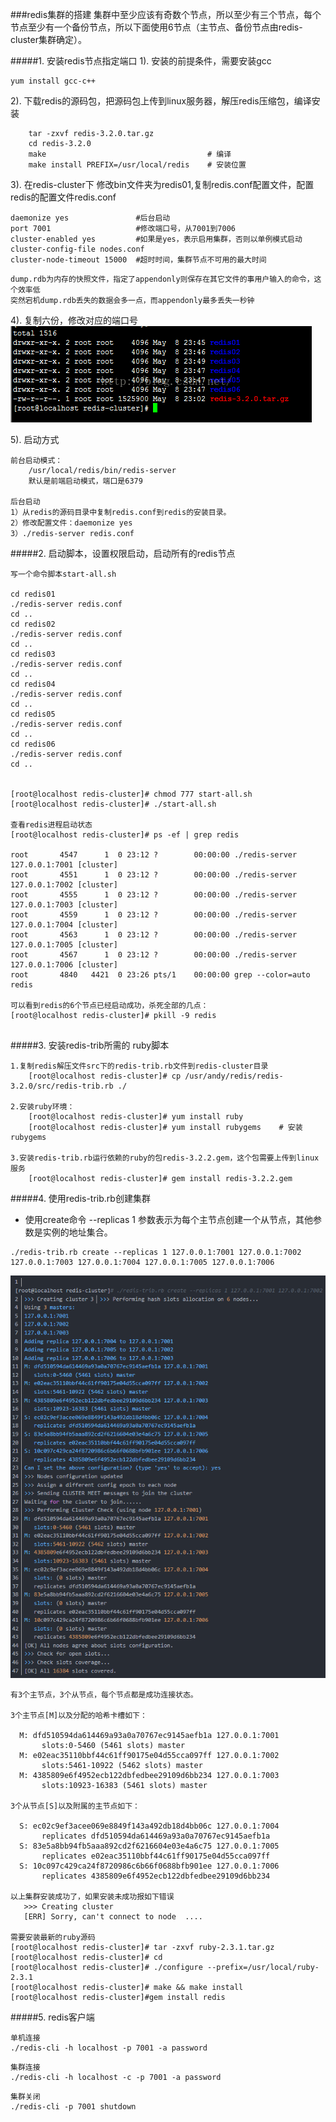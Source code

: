 ###redis集群的搭建
集群中至少应该有奇数个节点，所以至少有三个节点，每个节点至少有一个备份节点，所以下面使用6节点（主节点、备份节点由redis-cluster集群确定）。

#####1. 安装redis节点指定端口
1). 安装的前提条件，需要安装gcc
```
yum install gcc-c++
```
2). 下载redis的源码包，把源码包上传到linux服务器，解压redis压缩包，编译安装
```
    tar -zxvf redis-3.2.0.tar.gz
    cd redis-3.2.0
    make                                    # 编译
    make install PREFIX=/usr/local/redis    # 安装位置
```

3). 在redis-cluster下 修改bin文件夹为redis01,复制redis.conf配置文件，配置redis的配置文件redis.conf
```
daemonize yes               #后台启动
port 7001                   #修改端口号，从7001到7006
cluster-enabled yes         #如果是yes，表示启用集群，否则以单例模式启动
cluster-config-file nodes.conf
cluster-node-timeout 15000  #超时时间，集群节点不可用的最大时间
```

```
dump.rdb为内存的快照文件，指定了appendonly则保存在其它文件的事用户输入的命令，这个效率低
突然宕机dump.rdb丢失的数据会多一点，而appendonly最多丢失一秒钟
```

4). 复制六份，修改对应的端口号
![Image text](image/redis-replica.png)

5). 启动方式
```
前台启动模式：
    /usr/local/redis/bin/redis-server
    默认是前端启动模式，端口是6379
    
后台启动
1）从redis的源码目录中复制redis.conf到redis的安装目录。
2）修改配置文件：daemonize yes
3）./redis-server redis.conf
```

#####2. 启动脚本，设置权限启动，启动所有的redis节点
```
写一个命令脚本start-all.sh

cd redis01
./redis-server redis.conf
cd ..
cd redis02
./redis-server redis.conf
cd ..
cd redis03
./redis-server redis.conf
cd ..
cd redis04
./redis-server redis.conf
cd ..
cd redis05
./redis-server redis.conf
cd ..
cd redis06
./redis-server redis.conf
cd ..


[root@localhost redis-cluster]# chmod 777 start-all.sh 
[root@localhost redis-cluster]# ./start-all.sh 

查看redis进程启动状态
[root@localhost redis-cluster]# ps -ef | grep redis
 
root       4547      1  0 23:12 ?        00:00:00 ./redis-server 127.0.0.1:7001 [cluster]
root       4551      1  0 23:12 ?        00:00:00 ./redis-server 127.0.0.1:7002 [cluster]
root       4555      1  0 23:12 ?        00:00:00 ./redis-server 127.0.0.1:7003 [cluster]
root       4559      1  0 23:12 ?        00:00:00 ./redis-server 127.0.0.1:7004 [cluster]
root       4563      1  0 23:12 ?        00:00:00 ./redis-server 127.0.0.1:7005 [cluster]
root       4567      1  0 23:12 ?        00:00:00 ./redis-server 127.0.0.1:7006 [cluster]
root       4840   4421  0 23:26 pts/1    00:00:00 grep --color=auto redis

可以看到redis的6个节点已经启动成功，杀死全部的几点：
[root@localhost redis-cluster]# pkill -9 redis


```

#####3. 安装redis-trib所需的 ruby脚本
```
1.复制redis解压文件src下的redis-trib.rb文件到redis-cluster目录
    [root@localhost redis-cluster]# cp /usr/andy/redis/redis-3.2.0/src/redis-trib.rb ./
    
2.安装ruby环境：
    [root@localhost redis-cluster]# yum install ruby
    [root@localhost redis-cluster]# yum install rubygems    # 安装rubygems
    
3.安装redis-trib.rb运行依赖的ruby的包redis-3.2.2.gem，这个包需要上传到linux服务
    [root@localhost redis-cluster]# gem install redis-3.2.2.gem
```

#####4. 使用redis-trib.rb创建集群
- 使用create命令 --replicas 1 参数表示为每个主节点创建一个从节点，其他参数是实例的地址集合。

```
./redis-trib.rb create --replicas 1 127.0.0.1:7001 127.0.0.1:7002 127.0.0.1:7003 127.0.0.1:7004 127.0.0.1:7005 127.0.0.1:7006
```
![Image text](image/redis-cluster-start-log.png)

```
有3个主节点，3个从节点，每个节点都是成功连接状态。

3个主节点[M]以及分配的哈希卡槽如下：

  M: dfd510594da614469a93a0a70767ec9145aefb1a 127.0.0.1:7001
       slots:0-5460 (5461 slots) master
  M: e02eac35110bbf44c61ff90175e04d55cca097ff 127.0.0.1:7002
       slots:5461-10922 (5462 slots) master
  M: 4385809e6f4952ecb122dbfedbee29109d6bb234 127.0.0.1:7003
       slots:10923-16383 (5461 slots) master

3个从节点[S]以及附属的主节点如下：

  S: ec02c9ef3acee069e8849f143a492db18d4bb06c 127.0.0.1:7004
       replicates dfd510594da614469a93a0a70767ec9145aefb1a
  S: 83e5a8bb94fb5aaa892cd2f6216604e03e4a6c75 127.0.0.1:7005
       replicates e02eac35110bbf44c61ff90175e04d55cca097ff
  S: 10c097c429ca24f8720986c6b66f0688bfb901ee 127.0.0.1:7006
       replicates 4385809e6f4952ecb122dbfedbee29109d6bb234

以上集群安装成功了，如果安装未成功报如下错误
   >>> Creating cluster
   [ERR] Sorry, can't connect to node  ....
   
需要安装最新的ruby源码
[root@localhost redis-cluster]# tar -zxvf ruby-2.3.1.tar.gz 
[root@localhost redis-cluster]# cd  
[root@localhost redis-cluster]# ./configure --prefix=/usr/local/ruby-2.3.1  
[root@localhost redis-cluster]# make && make install     
[root@localhost redis-cluster]#gem install redis
```

#####5. redis客户端
```
单机连接
./redis-cli -h localhost -p 7001 -a password
```

```
集群连接
./redis-cli -h localhost -c -p 7001 -a password
```

```
集群关闭
./redis-cli -p 7001 shutdown
```
